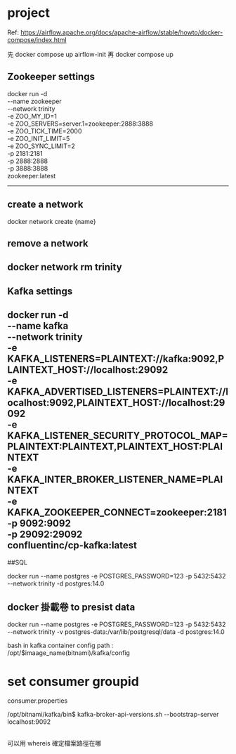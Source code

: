 # project


Ref:
https://airflow.apache.org/docs/apache-airflow/stable/howto/docker-compose/index.html

先 docker compose up airflow-init
再 docker compose up 

## Zookeeper settings
docker run -d \
    --name zookeeper \
    --network trinity \
    -e ZOO_MY_ID=1 \
    -e ZOO_SERVERS=server.1=zookeeper:2888:3888 \
    -e ZOO_TICK_TIME=2000 \
    -e ZOO_INIT_LIMIT=5 \
    -e ZOO_SYNC_LIMIT=2 \
    -p 2181:2181 \
    -p 2888:2888 \
    -p 3888:3888 \
    zookeeper:latest 

----------------------------------
## create a network
docker network create {name}

## remove a network
docker network rm trinity
----------------------------------


## Kafka settings
docker run -d \
    --name kafka \
    --network trinity \
    -e KAFKA_LISTENERS=PLAINTEXT://kafka:9092,PLAINTEXT_HOST://localhost:29092 \
    -e KAFKA_ADVERTISED_LISTENERS=PLAINTEXT://localhost:9092,PLAINTEXT_HOST://localhost:29092 \
    -e KAFKA_LISTENER_SECURITY_PROTOCOL_MAP=PLAINTEXT:PLAINTEXT,PLAINTEXT_HOST:PLAINTEXT \
    -e KAFKA_INTER_BROKER_LISTENER_NAME=PLAINTEXT \
    -e KAFKA_ZOOKEEPER_CONNECT=zookeeper:2181 \
    -p 9092:9092 \
    -p 29092:29092 \
    confluentinc/cp-kafka:latest
----------------------------------

##SQL

docker run --name postgres -e POSTGRES_PASSWORD=123 -p 5432:5432 --network trinity -d postgres:14.0

## docker 掛載卷 to presist data
docker run --name postgres -e POSTGRES_PASSWORD=123 -p 5432:5432 --network trinity -v postgres-data:/var/lib/postgresql/data -d postgres:14.0

bash in kafka container 
config path : /opt/$imaage_name(bitnami)/kafka/config
# set consumer groupid
consumer.properties



/opt/bitnami/kafka/bin$ kafka-broker-api-versions.sh --bootstrap-server localhost:9092


##
可以用 whereis 確定檔案路徑在哪
